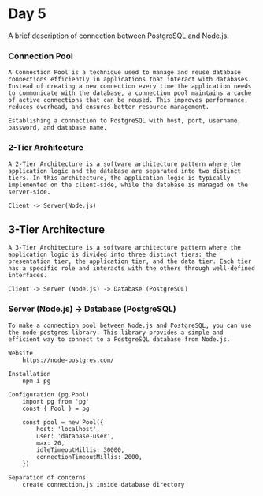 # Day 5
A brief description of connection between PostgreSQL and Node.js.

### Connection Pool
    A Connection Pool is a technique used to manage and reuse database connections efficiently in applications that interact with databases. Instead of creating a new connection every time the application needs to communicate with the database, a connection pool maintains a cache of active connections that can be reused. This improves performance, reduces overhead, and ensures better resource management.        

    Establishing a connection to PostgreSQL with host, port, username, password, and database name.

### 2-Tier Architecture
    A 2-Tier Architecture is a software architecture pattern where the application logic and the database are separated into two distinct tiers. In this architecture, the application logic is typically implemented on the client-side, while the database is managed on the server-side.

    Client -> Server(Node.js)

## 3-Tier Architecture
    A 3-Tier Architecture is a software architecture pattern where the application logic is divided into three distinct tiers: the presentation tier, the application tier, and the data tier. Each tier has a specific role and interacts with the others through well-defined interfaces.

    Client -> Server (Node.js) -> Database (PostgreSQL)

### Server (Node.js) -> Database (PostgreSQL)
    To make a connection pool between Node.js and PostgreSQL, you can use the node-postgres library. This library provides a simple and efficient way to connect to a PostgreSQL database from Node.js.

    Website
        https://node-postgres.com/

    Installation 
        npm i pg

    Configuration (pg.Pool)
        import pg from 'pg'
        const { Pool } = pg
 
        const pool = new Pool({
            host: 'localhost',
            user: 'database-user',
            max: 20,
            idleTimeoutMillis: 30000,
            connectionTimeoutMillis: 2000,
        })
        
    Separation of concerns
        create connection.js inside database directory
    

